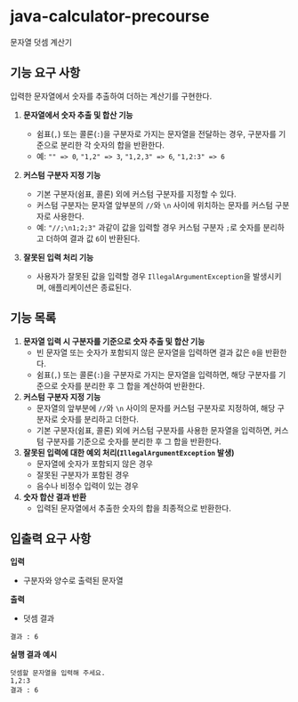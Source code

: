# java-calculator-precourse

문자열 덧셈 계산기

## 기능 요구 사항

입력한 문자열에서 숫자를 추출하여 더하는 계산기를 구현한다.

1. **문자열에서 숫자 추출 및 합산 기능**
    - 쉼표(`,`) 또는 콜론(`:`)을 구분자로 가지는 문자열을 전달하는 경우, 구분자를 기준으로 분리한 각 숫자의 합을 반환한다.
    - 예: `"" => 0`, `"1,2" => 3`, `"1,2,3" => 6`, `"1,2:3" => 6`

2. **커스텀 구분자 지정 기능**
    - 기본 구분자(쉼표, 콜론) 외에 커스텀 구분자를 지정할 수 있다.
    - 커스텀 구분자는 문자열 앞부분의 `//`와 `\n` 사이에 위치하는 문자를 커스텀 구분자로 사용한다.
    - 예: `"//;\n1;2;3"` 과같이 값을 입력할 경우 커스텀 구분자 `;`로 숫자를 분리하고 더하여 결과 값 `6`이 반환된다.

3. **잘못된 입력 처리 기능**
    - 사용자가 잘못된 값을 입력할 경우 `IllegalArgumentException`을 발생시키며, 애플리케이션은 종료된다.

## 기능 목록

1. **문자열 입력 시 구분자를 기준으로 숫자 추출 및 합산 기능**
    - 빈 문자열 또는 숫자가 포함되지 않은 문자열을 입력하면 결과 값은 `0`을 반환한다.
    - 쉼표(`,`) 또는 콜론(`:`)을 구분자로 가지는 문자열을 입력하면, 해당 구분자를 기준으로 숫자를 분리한 후 그 합을 계산하여 반환한다.
2. **커스텀 구분자 지정 기능**
    - 문자열의 앞부분에 `//`와 `\n` 사이의 문자를 커스텀 구분자로 지정하여, 해당 구분자로 숫자를 분리하고 더한다.
    - 기본 구분자(쉼표, 콜론) 외에 커스텀 구분자를 사용한 문자열을 입력하면, 커스텀 구분자를 기준으로 숫자를 분리한 후 그 합을 반환한다.
3. **잘못된 입력에 대한 예외 처리(`IllegalArgumentException` 발생)**
    - 문자열에 숫자가 포함되지 않은 경우
    - 잘못된 구분자가 포함된 경우
    - 음수나 비정수 입력이 있는 경우
4. **숫자 합산 결과 반환**
    - 입력된 문자열에서 추출한 숫자의 합을 최종적으로 반환한다.

## 입출력 요구 사항

**입력**

- 구분자와 양수로 출력된 문자열

**출력**

- 덧셈 결과

```
결과 : 6
```

**실행 결과 예시**

```
덧셈할 문자열을 입력해 주세요.
1,2:3
결과 : 6
```
